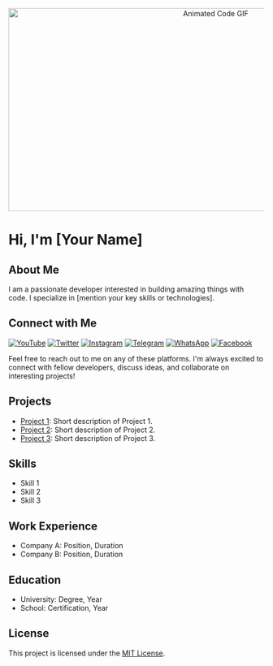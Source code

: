 <p align="center">
  <img src="https://example.com/path/to/your/anigif.gif" alt="Animated Code GIF" width="800" height="400" />
</p>

# Hi, I'm [Your Name]

## About Me
I am a passionate developer interested in building amazing things with code. I specialize in [mention your key skills or technologies].

## Connect with Me

[![YouTube](https://img.shields.io/badge/YouTube-red?style=for-the-badge&logo=youtube)](https://www.youtube.com/your-channel-link)
[![Twitter](https://img.shields.io/badge/Twitter-blue?style=for-the-badge&logo=twitter)](https://twitter.com/your-twitter-handle)
[![Instagram](https://img.shields.io/badge/Instagram-pink?style=for-the-badge&logo=instagram)](https://www.instagram.com/your-instagram-handle)
[![Telegram](https://img.shields.io/badge/Telegram-blue?style=for-the-badge&logo=telegram)](https://t.me/your-telegram-username)
[![WhatsApp](https://img.shields.io/badge/WhatsApp-green?style=for-the-badge&logo=whatsapp)](https://wa.me/your-phone-number)
[![Facebook](https://img.shields.io/badge/Facebook-blue?style=for-the-badge&logo=facebook)](https://www.facebook.com/your-facebook-profile)

Feel free to reach out to me on any of these platforms. I'm always excited to connect with fellow developers, discuss ideas, and collaborate on interesting projects!

## Projects
- [Project 1](link-to-project1): Short description of Project 1.
- [Project 2](link-to-project2): Short description of Project 2.
- [Project 3](link-to-project3): Short description of Project 3.

## Skills
- Skill 1
- Skill 2
- Skill 3

## Work Experience
- Company A: Position, Duration
- Company B: Position, Duration

## Education
- University: Degree, Year
- School: Certification, Year

## License
This project is licensed under the [MIT License](LICENSE).
